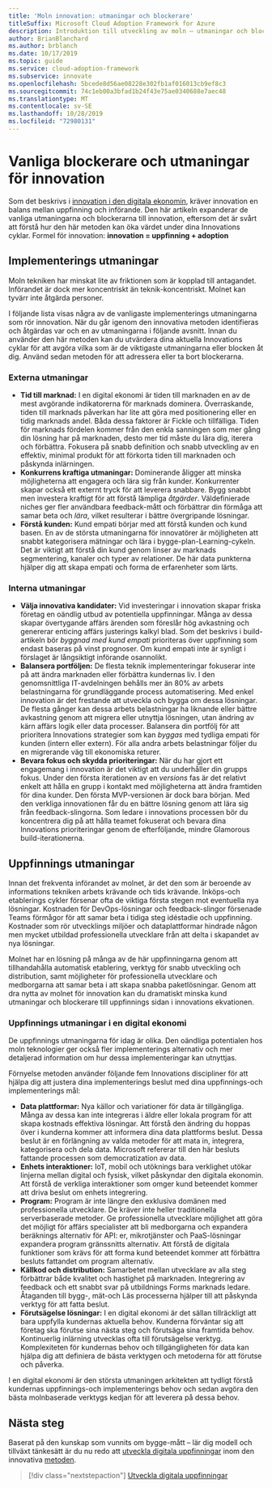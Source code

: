 ```yaml
---
title: 'Moln innovation: utmaningar och blockerare'
titleSuffix: Microsoft Cloud Adoption Framework for Azure
description: Introduktion till utveckling av moln – utmaningar och blockerare
author: BrianBlanchard
ms.author: brblanch
ms.date: 10/17/2019
ms.topic: guide
ms.service: cloud-adoption-framework
ms.subservice: innovate
ms.openlocfilehash: 5bcede8d56ae08228e302fb1af016013cb9ef8c3
ms.sourcegitcommit: 74c1eb00a3bfad1b24f43e75ae0340688e7aec48
ms.translationtype: MT
ms.contentlocale: sv-SE
ms.lasthandoff: 10/28/2019
ms.locfileid: "72980131"
---
```

# <a name="common-blockers-and-challenges-to-innovation"></a>Vanliga blockerare och utmaningar för innovation

Som det beskrivs i [innovation i den digitala ekonomin](./index.md), kräver innovation en balans mellan uppfinning och införande. Den här artikeln expanderar de vanliga utmaningarna och blockerarna till innovation, eftersom det är svårt att förstå hur den här metoden kan öka värdet under dina Innovations cyklar. Formel för innovation: **innovation = uppfinning + adoption**

## <a name="adoption-challenges"></a>Implementerings utmaningar

Moln tekniken har minskat lite av friktionen som är kopplad till antagandet. Införandet är dock mer koncentriskt än teknik-koncentriskt. Molnet kan tyvärr inte åtgärda personer.

I följande lista visas några av de vanligaste implementerings utmaningarna som rör innovation. När du går igenom den innovativa metoden identifieras och åtgärdas var och en av utmaningarna i följande avsnitt. Innan du använder den här metoden kan du utvärdera dina aktuella Innovations cyklar för att avgöra vilka som är de viktigaste utmaningarna eller blocken åt dig. Använd sedan metoden för att adressera eller ta bort blockerarna.

### <a name="external-challenges"></a>Externa utmaningar

- **Tid till marknad:** I en digital ekonomi är tiden till marknaden en av de mest avgörande indikatorerna för marknads dominera. Överraskande, tiden till marknads påverkan har lite att göra med positionering eller en tidig marknads andel. Båda dessa faktorer är Fickle och tillfälliga. Tiden för marknads fördelen kommer från den enkla sanningen som mer gång din lösning har på marknaden, desto mer tid måste du lära dig, iterera och förbättra. Fokusera på snabb definition och snabb utveckling av en effektiv, minimal produkt för att förkorta tiden till marknaden och påskynda inlärningen.
- **Konkurrens kraftiga utmaningar:** Dominerande åligger att minska möjligheterna att engagera och lära sig från kunder. Konkurrenter skapar också ett externt tryck för att leverera snabbare. Bygg snabbt men investera kraftigt för att förstå lämpliga _åtgärder_. Väldefinierade niches ger fler användbara feedback-mått och förbättrar din förmåga att samar beta och _lära_, vilket resulterar i bättre övergripande lösningar.
- **Förstå kunden:** Kund empati börjar med att förstå kunden och kund basen. En av de största utmaningarna för innovatörer är möjligheten att snabbt kategorisera mätningar och lära i bygge-plan-Learning-cykeln. Det är viktigt att förstå din kund genom linser av marknads segmentering, kanaler och typer av relationer. De här data punkterna hjälper dig att skapa empati och forma de erfarenheter som lärts.

### <a name="internal-challenges"></a>Interna utmaningar

- **Välja innovativa kandidater:** Vid investeringar i innovation skapar friska företag en oändlig utbud av potentiella uppfinningar. Många av dessa skapar övertygande affärs ärenden som föreslår hög avkastning och genererar enticing affärs justerings kalkyl blad. Som det beskrivs i build-artikeln bör *byggnad med kund empati* prioriteras över uppfinning som endast baseras på vinst prognoser. Om kund empati inte är synligt i förslaget är långsiktigt införande osannolikt.
- **Balansera portföljen:** De flesta teknik implementeringar fokuserar inte på att ändra marknaden eller förbättra kundernas liv. I den genomsnittliga IT-avdelningen behålls mer än 80% av arbets belastningarna för grundläggande process automatisering. Med enkel innovation är det frestande att utveckla och bygga om dessa lösningar. De flesta gånger kan dessa arbets belastningar ha liknande eller bättre avkastning genom att migrera eller utnyttja lösningen, utan ändring av kärn affärs logik eller data processer. Balansera din portfölj för att prioritera Innovations strategier som kan _byggas_ med tydliga empati för kunden (intern eller extern). För alla andra arbets belastningar följer du en migrerande väg till ekonomiska returer.
- **Bevara fokus och skydda prioriteringar:** När du har gjort ett engagemang i innovation är det viktigt att du underhåller din grupps fokus. Under den första iterationen av en *versions* fas är det relativt enkelt att hålla en grupp i kontakt med möjligheterna att ändra framtiden för dina kunder. Den första MVP-versionen är dock bara början. Med den verkliga innovationen får du en bättre lösning genom att lära sig från feedback-slingorna. Som ledare i innovations processen bör du koncentrera dig på att hålla teamet fokuserat och bevara dina Innovations prioriteringar genom de efterföljande, mindre Glamorous build-iterationerna.

## <a name="invention-challenges"></a>Uppfinnings utmaningar

Innan det frekventa införandet av molnet, är det den som är beroende av informations tekniken arbets krävande och tids krävande. Inköps-och etablerings cykler försenar ofta de viktiga första stegen mot eventuella nya lösningar. Kostnaden för DevOps-lösningar och feedback-slingor försenade Teams förmågor för att samar beta i tidiga steg idéstadie och uppfinning. Kostnader som rör utvecklings miljöer och dataplattformar hindrade någon men mycket utbildad professionella utvecklare från att delta i skapandet av nya lösningar.

Molnet har en lösning på många av de här uppfinningarna genom att tillhandahålla automatisk etablering, verktyg för snabb utveckling och distribution, samt möjligheter för professionella utvecklare och medborgarna att samar beta i att skapa snabba paketlösningar. Genom att dra nytta av molnet för innovation kan du dramatiskt minska kund utmaningar och blockerare till uppfinnings sidan i innovations ekvationen.

### <a name="invention-challenges-in-a-digital-economy"></a>Uppfinnings utmaningar i en digital ekonomi

De uppfinnings utmaningarna för idag är olika. Den oändliga potentialen hos moln teknologier ger också fler implementerings alternativ och mer detaljerad information om hur dessa implementeringar kan utnyttjas.

Förnyelse metoden använder följande fem Innovations discipliner för att hjälpa dig att justera dina implementerings beslut med dina uppfinnings-och implementerings mål:

- **Data plattformar:** Nya källor och variationer för data är tillgängliga. Många av dessa kan inte integreras i äldre eller lokala program för att skapa kostnads effektiva lösningar. Att förstå den ändring du hoppas över i kunderna kommer att informera dina data plattforms beslut. Dessa beslut är en förlängning av valda metoder för att mata in, integrera, kategorisera och dela data. Microsoft refererar till den här besluts fattande processen som democratization av data.
- **Enhets interaktioner:** IoT, mobil och utöknings bara verklighet utökar linjerna mellan digital och fysisk, vilket påskyndar den digitala ekonomin. Att förstå de verkliga interaktioner som omger kund beteendet kommer att driva beslut om enhets integrering.
- **Program:** Program är inte längre den exklusiva domänen med professionella utvecklare. De kräver inte heller traditionella serverbaserade metoder. Ge professionella utvecklare möjlighet att göra det möjligt för affärs specialister att bli medborgarna och expandera beräknings alternativ för API: er, mikrotjänster och PaaS-lösningar expandera program gränssnitts alternativ. Att förstå de digitala funktioner som krävs för att forma kund beteendet kommer att förbättra besluts fattandet om program alternativ.
- **Källkod och distribution:** Samarbetet mellan utvecklare av alla steg förbättrar både kvalitet och hastighet på marknaden. Integrering av feedback och ett snabbt svar på utbildnings Forms marknads ledare. Åtaganden till bygg-, mät-och Läs processerna hjälper till att påskynda verktyg för att fatta beslut.
- **Förutsägelse lösningar:** I en digital ekonomi är det sällan tillräckligt att bara uppfylla kundernas aktuella behov. Kunderna förväntar sig att företag ska förutse sina nästa steg och förutsäga sina framtida behov. Kontinuerlig inlärning utvecklas ofta till förutsägelse verktyg. Komplexiteten för kundernas behov och tillgängligheten för data kan hjälpa dig att definiera de bästa verktygen och metoderna för att förutse och påverka.

I en digital ekonomi är den största utmaningen arkitekten att tydligt förstå kundernas uppfinnings-och implementerings behov och sedan avgöra den bästa molnbaserade verktygs kedjan för att leverera på dessa behov.

## <a name="next-steps"></a>Nästa steg

Baserat på den kunskap som vunnits om bygge-mått – lär dig modell och tillväxt tänkesätt är du nu redo att [utveckla digitala uppfinningar](./invention.md) inom den innovativa [metoden](./index.md).

> [!div class="nextstepaction"]
> [Utveckla digitala uppfinningar](./invention.md)

